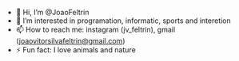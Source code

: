 - 👋 Hi, I’m @JoaoFeltrin
- 👀 I’m interested in programation, informatic, sports and interetion
- 📫 How to reach me: instagram (jv_feltrin), gmail (joaovitorsilvafeltrin@gmail.com)
- ⚡ Fun fact: I love animals and nature

